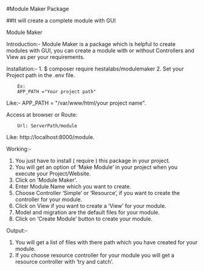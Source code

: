 #Module Maker Package


##It will create a complete module with GUI

Module Maker

Introduction:-
        Module Maker is a package which is helpful to create modules with GUI, you can create a module with or without Controllers and View as per your requirements.

Installation:-
        1. $ composer require hestalabs/modulemaker
        2. Set your Project path in the .env file.
        
        Ex:
        APP_PATH ="Your project path"

Like:-    APP_PATH = "/var/www/html/your project name".
        
Access at browser or Route:

        Url: ServerPath/module

Like:         http://localhost:8000/module.


Working:-

1. You just have to install ( require ) this package in your project.
2. You will get an option of ‘Make Module’ in your project when you execute your Project/Website.
3. Click on ‘Module Maker’.
4. Enter Module Name which you want to create.
5. Choose Controller ‘Simple’ or ‘Resource’, if you want to create the controller for your module. 
6. Click on View if you want to create a ‘View’ for your module.
7. Model and migration are the default files for your module.
8. Click on ‘Create Module’ button to create your module.

Output:-
1. You will get a list of files with there path which you have created for your module.
2. If you choose resource controller for your module you will get a resource controller with ‘try and catch’.

